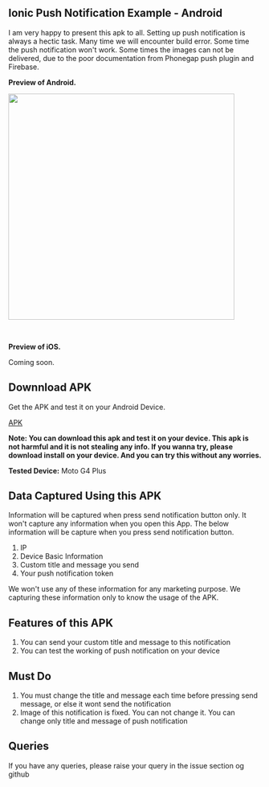 ## Ionic Push Notification Example - Android

I am very happy to present this apk to all. Setting up push notification is always a hectic task. Many time we will encounter build error. Some time the push notification won't work. Some times the images can not be delivered, due to the poor documentation from Phonegap push plugin and Firebase.

<b>Preview of Android.</b>
<p>
<img src="https://github.com/bharathirajatut/ionic4/blob/master/gallery-image-picker-example/screenshot1.jpg" height="450px">
</p>
<br>

<b>Preview of iOS.</b>

Coming soon.

## Downnload APK

Get the APK and test it on your Android Device.

<a href="https://github.com/bharathirajatut/ionic4/blob/master/gallery-image-picker-example/app-debug.apk">APK</a>

<b>Note: You can download this apk and test it on your device. This apk is not harmful and it is not stealing any info. 
If you wanna try, please download install on your device. And you can try this without any worries.</b>

<b>Tested Device:</b>
Moto G4 Plus

## Data Captured Using this APK

Information will be captured when press send notification button only. It won't capture any information when you open this App. The below information will be capture when you press send notification button.

1. IP
2. Device Basic Information
3. Custom title and message you send
4. Your push notification token

We won't use any of these information for any marketing purpose. We capturing these information only to know the usage of the APK.

## Features of this APK

1. You can send your custom title and message to this notification
2. You can test the working of push notification on your device

## Must Do  
1. You must change the title and message each time before pressing send message, or else it wont send the notification
2. Image of this notification is fixed. You can not change it. You can change only title and message of push notification

## Queries

If you have any queries, please raise your query in the issue section og github


